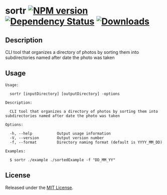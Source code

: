 # sortr [![NPM version](http://img.shields.io/npm/v/sortr.svg?style=flat)](https://www.npmjs.org/package/sortr) [![Dependency Status](http://img.shields.io/david/okize/sortr.svg?style=flat)](https://david-dm.org/okize/sortr) [![Downloads](http://img.shields.io/npm/dm/sortr.svg?style=flat)](https://www.npmjs.org/package/sortr)

## Description
CLI tool that organizes a directory of photos by sorting them into subdirectories named after date the photo was taken

## Usage

```
Usage:

  sortr [inputDirectory] [outputDirectory] -options

Description:

  CLI tool that organizes a directory of photos by sorting them into subdirectories named after date the photo was taken

Options:

  -h, --help           Output usage information
  -V, --version        Output version number
  -f, --format         Directory naming format (default is YYYY_MM_DD)

Examples:

  $ sortr ./example ./sortedExample -f "DD_MM_YY"

```

## License

Released under the [MIT License](http://www.opensource.org/licenses/mit-license.php).
